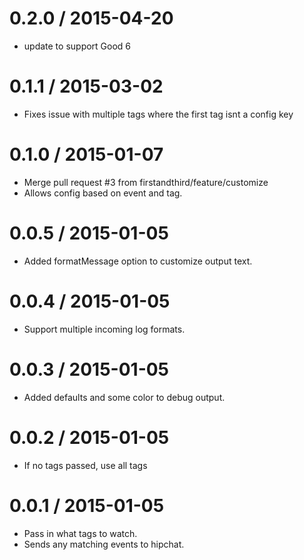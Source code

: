 
0.2.0 / 2015-04-20
==================

  * update to support Good 6


0.1.1 / 2015-03-02
==================

  * Fixes issue with multiple tags where the first tag isnt a config key

0.1.0 / 2015-01-07
==================

  * Merge pull request #3 from firstandthird/feature/customize
  * Allows config based on event and tag.

0.0.5 / 2015-01-05
==================

  * Added formatMessage option to customize output text.

0.0.4 / 2015-01-05
==================

  * Support multiple incoming log formats.

0.0.3 / 2015-01-05
==================

  * Added defaults and some color to debug output.

0.0.2 / 2015-01-05
==================

  * If no tags passed, use all tags

0.0.1 / 2015-01-05
==================

  * Pass in what tags to watch.
  * Sends any matching events to hipchat.
